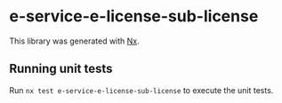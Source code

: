 # e-service-e-license-sub-license

This library was generated with [Nx](https://nx.dev).

## Running unit tests

Run `nx test e-service-e-license-sub-license` to execute the unit tests.
